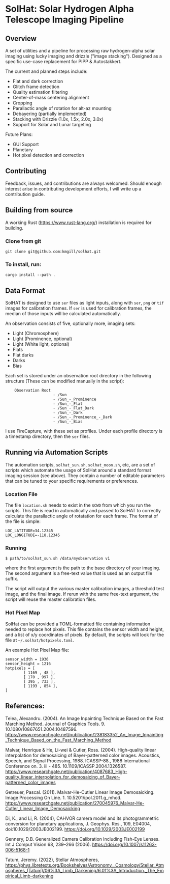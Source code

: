 # SolHat: Solar Hydrogen Alpha Telescope Imaging Pipeline

## Overview
A set of utilities and a pipeline for processing raw hydrogen-alpha solar imaging using lucky imaging and drizzle ("image stacking"). Designed as a specific use-case replacement for PIPP & Autostakkert. 

The current and planned steps include:
 * Flat and dark correction
 * Glitch frame detection
 * Quality estimation filtering 
 * Center-of-mass centering alignment
 * Cropping
 * Parallactic angle of rotation for alt-az mounting
 * Debayering (partially implemented)
 * Stacking with Drizzle (1.0x, 1.5x, 2.0x, 3.0x)
 * Support for Solar and Lunar targeting

Future Plans:
 * GUI Support
 * Planetary
 * Hot pixel detection and correction


## Contributing
Feedback, issues, and contributions are always welcomed. Should enough interest arise in contributing development efforts, I will write up a contribution guide. 


## Building from source
A working Rust (https://www.rust-lang.org/) installation is required for building.

### Clone from git
```
git clone git@github.com:kmgill/solhat.git
```

### To install, run:
```
cargo install --path .
```

## Data Format
SolHAT is designed to use `ser` files as light inputs, along with `ser`, `png` or `tif` images for calibration frames. If `ser` is used for calibration frames, the median of those inputs will be calculated automatically. 

An observation consists of five, optionally more, imaging sets:
 * Light (Chromosphere)
 * Light (Prominence, optional)
 * Light (White light, optional)
 * Flats
 * Flat darks
 * Darks
 * Bias

Each set is stored under an observation root directory in the following structure (These can be modified manually in the script):

```
    Observation Root
                     - /Sun
                     - /Sun_-_Prominence
                     - /Sun_-_Flat
                     - /Sun_-_Flat_Dark
                     - /Sun_-_Dark
                     - /Sun_-_Prominence_-_Dark
                     - /Sun_-_Bias
```
I use FireCapture, with these set as profiles. Under each profile directory is a timestamp directory, then the `ser` files. 


## Running via Automation Scripts
The automation scripts, `solhat_sun.sh`, `solhat_moon.sh`, etc, are a set of scripts which automate the usage of SolHat around a standard format imaging session (see above). They contain a number of editable parameters that can be tuned to your specific requirements or preferences. 

### Location File
The file `location.sh` needs to exist in the `$CWD` from which you run the scripts. This file is read in automatically and passed to SolHAT to correctly calculate the parallactic angle of rotatation for each frame. The format of the file is simple:
```
LOC_LATITUDE=34.12345
LOC_LONGITUDE=-118.12345
```

### Running

```
$ path/to/solhat_sun.sh /data/myobservation v1
```
where the first argument is the path to the base directory of your imaging. The second argument is a free-text value that is used as an output file suffix. 

The script will output the various master calibration images, a threshold test image, and the final image. If rerun with the same free-text argument, the script will reuse the master calibration files. 

### Hot Pixel Map
SolHat can be provided a TOML-formatted file containing information needed to replace hot pixels. This file contains the sensor width and height, and a list of x/y coordinates of pixels. By default, the scripts will look for the file at `~/.solhat/hotpixels.toml`.

An example Hot Pixel Map file:
```
sensor_width = 1936
sensor_height = 1216
hotpixels = [
        [ 1169 , 48 ],
        [ 170 , 997 ],
        [ 395 , 733 ],
        [ 1193 , 854 ],
]
```

## References:
Telea, Alexandru. (2004). An Image Inpainting Technique Based on the Fast Marching Method. Journal of Graphics Tools. 9. 10.1080/10867651.2004.10487596. 
https://www.researchgate.net/publication/238183352_An_Image_Inpainting_Technique_Based_on_the_Fast_Marching_Method

Malvar, Henrique & He, Li-wei & Cutler, Ross. (2004). High-quality linear interpolation for demosaicing of Bayer-patterned color images. Acoustics, Speech, and Signal Processing, 1988. ICASSP-88., 1988 International Conference on. 3. iii - 485. 10.1109/ICASSP.2004.1326587. 
https://www.researchgate.net/publication/4087683_High-quality_linear_interpolation_for_demosaicing_of_Bayer-patterned_color_images

Getreuer, Pascal. (2011). Malvar-He-Cutler Linear Image Demosaicking. Image Processing On Line. 1. 10.5201/ipol.2011.g_mhcd. 
https://www.researchgate.net/publication/270045976_Malvar-He-Cutler_Linear_Image_Demosaicking

Di, K., and Li, R. (2004), CAHVOR camera model and its photogrammetric conversion for planetary applications, J. Geophys. Res., 109, E04004, doi:10.1029/2003JE002199.
https://doi.org/10.1029/2003JE002199

Gennery, D.B. Generalized Camera Calibration Including Fish-Eye Lenses. Int J Comput Vision 68, 239–266 (2006). https://doi.org/10.1007/s11263-006-5168-1

Tatum, Jeremy. (2022), Stellar Atmospheres, https://phys.libretexts.org/Bookshelves/Astronomy__Cosmology/Stellar_Atmospheres_(Tatum)/06%3A_Limb_Darkening/6.01%3A_Introduction._The_Empirical_Limb-darkening